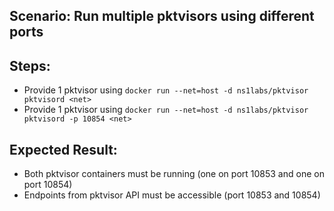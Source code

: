 ## Scenario: Run multiple pktvisors using different ports 

## Steps:
- Provide 1 pktvisor using `docker run --net=host -d ns1labs/pktvisor pktvisord <net>`
- Provide 1 pktvisor using `docker run --net=host -d ns1labs/pktvisor pktvisord -p 10854 <net>`


## Expected Result:
- Both pktvisor containers must be running (one on port 10853 and one on port 10854)
- Endpoints from pktvisor API must be accessible (port 10853 and 10854)
 